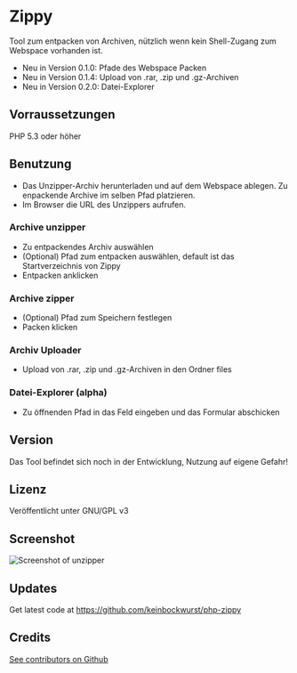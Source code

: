 # Zippy

Tool zum entpacken von Archiven, nützlich wenn kein Shell-Zugang zum Webspace vorhanden ist.

* Neu in Version 0.1.0: Pfade des Webspace Packen
* Neu in Version 0.1.4: Upload von .rar, .zip und .gz-Archiven
* Neu in Version 0.2.0: Datei-Explorer


## Vorraussetzungen    
PHP 5.3 oder höher



## Benutzung
* Das Unzipper-Archiv herunterladen und auf dem Webspace ablegen. Zu enpackende Archive im selben Pfad platzieren.
* Im Browser die URL des Unzippers aufrufen.

### Archive unzipper
* Zu entpackendes Archiv auswählen
* (Optional) Pfad zum entpacken auswählen, default ist das Startverzeichnis von Zippy
* Entpacken anklicken

### Archive zipper
* (Optional) Pfad zum Speichern festlegen
* Packen klicken

### Archiv Uploader
* Upload von .rar, .zip und .gz-Archiven in den Ordner files

### Datei-Explorer (alpha)
* Zu öffnenden Pfad in das Feld eingeben und das Formular abschicken

## Version
Das Tool befindet sich noch in der Entwicklung, Nutzung auf eigene Gefahr!


## Lizenz
Veröffentlicht unter GNU/GPL v3


## Screenshot   
![Screenshot of unzipper](https://boguth.org/uploads/pics/Zippy.png)


## Updates    
Get latest code at https://github.com/keinbockwurst/php-zippy


## Credits   
[See contributors on Github](https://github.com/Keinbockwurst/php-zippy/graphs/contributors)  

